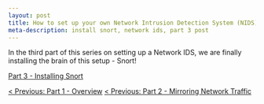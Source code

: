 ```yaml
---
layout: post
title: How to set up your own Network Intrusion Detection System (NIDS) with Snort - Part 3
meta-description: install snort, network ids, part 3 post
---
```


In the third part of this series on setting up a Network IDS, we are finally installing the brain of this setup - Snort!

[Part 3 - Installing Snort](/pages/snort/setup/3-installing-snort)

[< Previous: Part 1 - Overview](/2015/01/04/snort-setup-part1/)
[< Previous: Part 2 - Mirroring Network Traffic](/2015/01/05/snort-setup-part2/)

